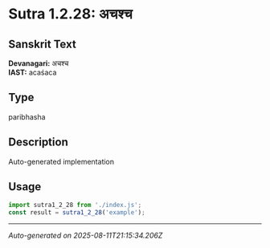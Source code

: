 # Sutra 1.2.28: अचश्च

## Sanskrit Text
**Devanagari:** अचश्च  
**IAST:** acaśaca

## Type
paribhasha

## Description
Auto-generated implementation

## Usage
```javascript
import sutra1_2_28 from './index.js';
const result = sutra1_2_28('example');
```

---
*Auto-generated on 2025-08-11T21:15:34.206Z*
